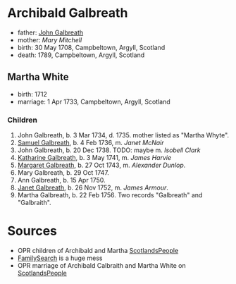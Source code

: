 # Archibald Galbreath

- father: [John Galbreath](galbreath-john-1680.md)
- mother: *Mary Mitchell*
- birth: 30 May 1708, Campbeltown, Argyll, Scotland
- death: 1789, Campbeltown, Argyll, Scotland

## Martha White

- birth: 1712
- marriage: 1 Apr 1733, Campbeltown, Argyll, Scotland

### Children

1. John Galbreath, b. 3 Mar 1734, d. 1735. mother listed as "Martha Whyte".
2. [Samuel Galbreath](galbreath-samuel-1736.md), b. 4 Feb 1736, m. *Janet McNair*
3. John Galbreath, b. 20 Dec 1738. TODO: maybe m. *Isobell Clark*
4. [Katharine Galbreath](galbreath-katharine-1741.md), b. 3 May 1741, m. *James Harvie*
5. [Margaret Galbreath](galbreath-margaret-1743.md), b. 27 Oct 1743, m. *Alexander Dunlop*.
6. Mary Galbreath, b. 29 Oct 1747.
7. Ann Galbreath, b. 15 Apr 1750.
8. [Janet Galbreath](galbreath-janet-1752.md), b. 26 Nov 1752, m. *James Armour*.
9. Martha Galbreath, b. 22 Feb 1756. Two records "Galbreath" and "Galbraith".

# Sources

- OPR children of Archibald and Martha [ScotlandsPeople](https://www.scotlandspeople.gov.uk/record-results?search_type=people&event=%28B%20OR%20C%20OR%20S%29&record_type%5B0%5D=opr_births&church_type=Old%20Parish%20Registers&dl_cat=church&dl_rec=church-births-baptisms&surname=galbreath&surname_so=syn&forename_so=starts&from_year=1734&to_year=1756&parent_names=galbreath&parent_names_so=fuzzy&parent_name_two=white&parent_name_two_so=fuzzy&county=ARGYLL&record=Church%20of%20Scotland%20%28old%20parish%20registers%29%20Roman%20Catholic%20Church%20Other%20churches&rd_real_name%5B0%5D=CAMPBELTOWN%20%28LANDWARD%29%20OR%20CAMPBELTOWN%20%28BURGH%29%20OR%20CAMPBELTOWN&rd_display_name%5B0%5D=CAMPBELTOWN%20%28LANDWARD%29%7CCAMPBELTOWN%20%28BURGH%29%7CCAMPBELTOWN_CAMPBELTOWN&rd_label%5B0%5D=CAMPBELTOWN&rd_name%5B0%5D=CAMPBELTOWN%20%2ALANDWARD%2A%20OR%20CAMPBELTOWN%20%2ABURGH%2A%20OR%20CAMPBELTOWN&sort=asc&order=Date&field=year)
- [FamilySearch](https://www.familysearch.org/tree/person/details/LZZ8-6K7) is a huge mess
- OPR marriage of Archibald Calbraith and Martha White on [ScotlandsPeople](https://www.scotlandspeople.gov.uk/record-results?search_type=people&event=M&record_type%5B0%5D=opr_marriages&church_type=Old%20Parish%20Registers&dl_cat=church&dl_rec=church-banns-marriages&surname=calbraith&surname_so=exact&forename=archibald&forename_so=exact&spouse_name=white&spouse_name_so=exact&from_year=1733&to_year=1733&county=ARGYLL&record=Church%20of%20Scotland%20%28old%20parish%20registers%29%20Roman%20Catholic%20Church%20Other%20churches)
